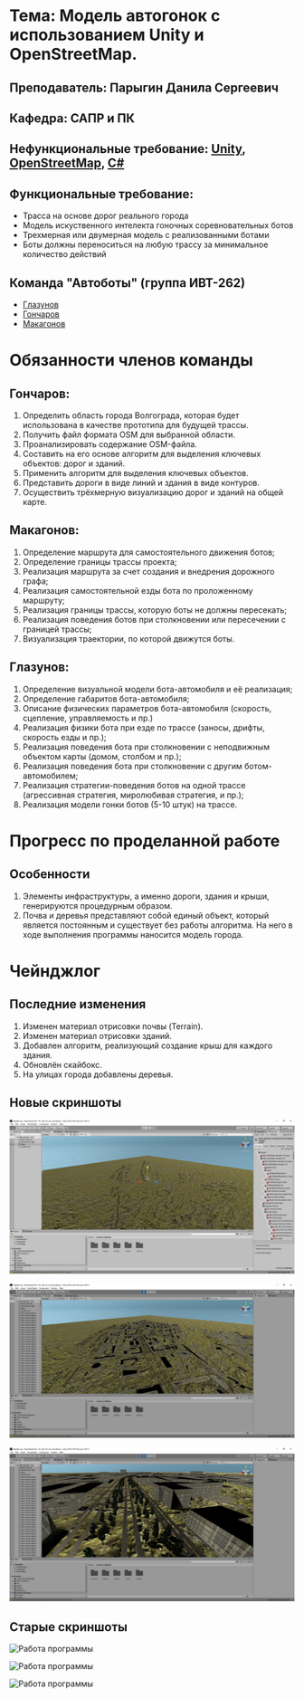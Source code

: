 # **Тема**: Модель автогонок с использованием Unity и OpenStreetMap. 
## **Преподаватель**: Парыгин Данила Сергеевич
## **Кафедра**: САПР и ПК

## **Нефункциональные требование**: [Unity](https://unity.com/), [OpenStreetMap](https://www.openstreetmap.org/#map=3/59.90/89.71), [C#](https://docs.microsoft.com/ru-ru/dotnet/csharp/)
## **Функциональные требование**: 

* Трасса на основе дорог реального города
* Модель искуственного интелекта гоночных соревновательных ботов
* Трехмерная или двумерная модель с реализованными ботами
* Боты должны переноситься на любую трассу за минимальное количество действий 

## **Команда** "Автоботы" (группа ИВТ-262) 
* [Глазунов](https://github.com/Tamerlan91011)
* [Гончаров](https://github.com/bigwitch3r)
* [Макагонов](https://github.com/theDeMolition)

# **Обязанности членов команды**
## **Гончаров**:
1.	Определить область города Волгограда, которая будет использована в качестве прототипа для будущей трассы.
2.	Получить файл формата OSM для выбранной области.
3.	Проанализировать содержание OSM-файла.
4.	Составить на его основе алгоритм для выделения ключевых объектов: дорог и зданий.
5.	Применить алгоритм для выделения ключевых объектов.
6.	Представить дороги в виде линий и здания в виде контуров.
7.	Осуществить трёхмерную визуализацию дорог и зданий на общей карте.

## **Макагонов**:
1. Определение маршрута для самостоятельного движения ботов;
2. Определение границы трассы проекта;
3. Реализация маршрута за счет создания и внедрения дорожного графа;
4. Реализация самостоятельной езды бота по проложенному маршруту;
5. Реализация границы трассы, которую боты не должны пересекать;
6. Реализация поведения ботов при столкновении или пересечении с границей трассы;
7. Визуализация траектории, по которой движутся боты.

## **Глазунов**:
1. Определение визуальной модели бота-автомобиля и её реализация;
2. Определение габаритов бота-автомобиля;
3. Описание физических параметров бота-автомобиля (скорость, сцепление, управляемость и пр.)
4. Реализация физики бота при езде по трассе (заносы, дрифты, скорость езды и пр.);
5. Реализация поведения бота при столкновении с неподвижным объектом карты (домом, столбом и пр.);
6. Реализация поведения бота при столкновении с другим ботом-автомобилем;
7. Реализация стратегии-поведения ботов на одной трассе (агрессивная стратегия, миролюбивая стратегия, и пр.);
8. Реализация модели гонки ботов (5-10 штук) на трассе.



# Прогресс по проделанной работе

## Особенности
1. Элементы инфраструктуры, а именно дороги, здания и крыши, генерируются процедурным образом.
2. Почва и деревья представляют собой единый объект, который является постоянным и существует без работы алгоритма. На него в ходе выполнения программы наносится модель города.

# Чейнджлог

## Последние изменения
1. Изменен материал отрисовки почвы (Terrain).
2. Изменен материал отрисовки зданий.
3. Добавлен алгоритм, реализующий создание крыш для каждого здания.
4. Обновлён скайбокс.
5. На улицах города добавлены деревья.

## Новые скриншоты
![Работа программы](https://github.com/bigwitch3r/VolgaRacing/blob/master/Screenshots/4.jpg)

![Работа программы](https://github.com/bigwitch3r/VolgaRacing/blob/master/Screenshots/5.jpg)

![Работа программы](https://github.com/bigwitch3r/VolgaRacing/blob/master/Screenshots/6.jpg)

## Старые скриншоты
![Работа программы](https://github.com/bigwitch3r/VolgaRacing/blob/master/Screenshots/1.jpg)

![Работа программы](https://github.com/bigwitch3r/VolgaRacing/blob/master/Screenshots/2.jpg)

![Работа программы](https://github.com/bigwitch3r/VolgaRacing/blob/master/Screenshots/3.jpg)
